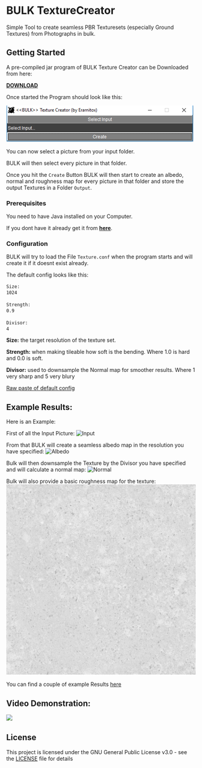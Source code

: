 # BULK TextureCreator

Simple Tool to create seamless PBR Texturesets (especially Ground Textures) from Photographs in bulk.

## Getting Started
A pre-compiled jar program of BULK Texture Creator can be Downloaded from here:

[**DOWNLOAD**](https://github.com/Erarnitox/bulk-texture-creator/blob/master/bin/BULK.jar?raw=true)

Once started the Program should look like this:

![ScreenShotStart](https://raw.githubusercontent.com/Erarnitox/bulk-texture-creator/master/res/1.PNG)

You can now select a picture from your input folder. 

BULK will then select every picture in that folder.

Once you hit the `Create` Button BULK will then start to create an albedo, normal and roughness map
for every picture in that folder and store the output Textures in a Folder `Output`. 

### Prerequisites

You need to have Java installed on your Computer.

If you dont have it already get it from [**here**](https://java.com/de/download/).

### Configuration

BULK will try to load the File `Texture.conf` when the program starts and will create it if it doesnt exist already.

The default config looks like this:

```
Size:
1024

Strength:
0.9

Divisor:
4
```

**Size:** the target resolution of the texture set.

**Strength:** when making tileable how soft is the bending. Where 1.0 is hard and 0.0 is soft.

**Divisor:** used to downsample the Normal map for smoother results. Where 1 very sharp and 5 very blury


[Raw paste of default config](https://raw.githubusercontent.com/Erarnitox/bulk-texture-creator/master/res/Texture.conf)

## Example Results:
Here is an Example:

First of all the Input Picture:
![Input](https://github.com/Erarnitox/bulk-texture-creator/blob/master/res/Example/Inputs/RedStone.JPG)

From that BULK will create a seamless albedo map in the resolution you have specified: 
![Albedo](https://github.com/Erarnitox/bulk-texture-creator/blob/master/res/Example/Output/RedStone.JPG_0005_albedo.png)

Bulk will then downsample the Texture by the Divisor you have specified and will calculate a normal map:
![Normal](https://github.com/Erarnitox/bulk-texture-creator/blob/master/res/Example/Output/RedStone.JPG_0005_normal.png)

Bulk will also provide a basic roughness map for the texture: 
![Roughness](https://github.com/Erarnitox/bulk-texture-creator/blob/master/res/Example/Output/RedStone.JPG_0005_rough.png)

You can find a couple of example Results [here](https://github.com/Erarnitox/bulk-texture-creator/tree/master/res/Example)
## Video Demonstration:
[<img src="https://img.youtube.com/vi/yUWNrMGyGKs/maxresdefault.jpg" width="50%">](https://youtu.be/yUWNrMGyGKs)

## License

This project is licensed under the GNU General Public License v3.0 - see the [LICENSE](https://github.com/Erarnitox/bulk-texture-creator/edit/master/LICENSE) file for details


